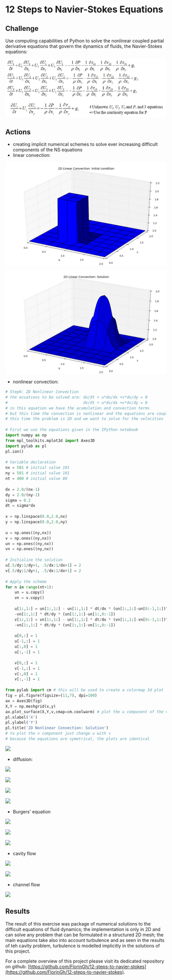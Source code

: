 # 12 Steps to Navier-Stokes Equations

## **Challenge**

Use computing capabilities of Python to solve the nonlinear coupled partial derivative equations that govern the dynamics of fluids, the Navier-Stokes equations:

![](https://github.com/FlorinGh/12-steps-to-navier-stokes/blob/master/navier-stokes-equations.jpg)

## **Actions**

* creating implicit numerical schemes to solve ever increasing difficult components of the NS equations
* linear convection:

![](https://github.com/FlorinGh/12-steps-to-navier-stokes/blob/master/stp5-linear-convection-2D/2D_linear_conv_initial_conditions.png)


![](https://github.com/FlorinGh/12-steps-to-navier-stokes/blob/master/stp5-linear-convection-2D/2D_linear_conv_solution.png)

* nonlinear convection:

```python
# Step6: 2D Nonlinear Convection
# the ecuations to be solved are: du/dt + u*du/dx +v*du/dy = 0
#                                 dv/dt + u*dv/dx +v*dv/dy = 0
# in this equation we have the acumulation and convection terms
# but this time the convection is nonlinear and the equations are coupled
# this time the problem is 2D and we want to solve for the velocities

# First we use the equations given in the IPython notebook
import numpy as np
from mpl_toolkits.mplot3d import Axes3D
import pylab as pl
pl.ion()

# Variable declaration
nx = 501 # initial value 101
ny = 501 # initial value 101
nt = 400 # initial value 80

dx = 2.0/(nx-1)
dy = 2.0/(ny-1)
sigma = 0.2
dt = sigma*dx

x = np.linspace(0.0,2.0,nx)
y = np.linspace(0.0,2.0,ny)
 
u = np.ones((ny,nx))
v = np.ones((ny,nx))
un = np.ones((ny,nx))
vn = np.ones((ny,nx))

# Initialize the solution
u[.5/dy:1/dy+1, .5/dx:1/dx+1] = 2
v[.5/dy:1/dy+1, .5/dx:1/dx+1] = 2

# Apply the scheme
for n in range(nt+1):
    un = u.copy()
    vn = v.copy()
    
    u[1:,1:] = un[1:,1:] - un[1:,1:] * dt/dx * (un[1:,1:]-un[0:-1,1:])\
    -vn[1:,1:] * dt/dy * (un[1:,1:]-un[1:,0:-1])
    v[1:,1:] = vn[1:,1:] - un[1:,1:] * dt/dx * (vn[1:,1:]-vn[0:-1,1:])\
    -vn[1:,1:] * dt/dy * (vn[1:,1:]-vn[1:,0:-1])
    
    u[0,:] = 1
    u[-1,:] = 1
    u[:,0] = 1
    u[:,-1] = 1
    
    v[0,:] = 1
    v[-1,:] = 1
    v[:,0] = 1
    v[:,-1] = 1

from pylab import cm # this will be used to create a colormap 3d plot
fig = pl.figure(figsize=(11,7), dpi=100)
ax = Axes3D(fig)
X,Y = np.meshgrid(x,y)
ax.plot_surface(X,Y,v,cmap=cm.coolwarm) # plot the u component of the velocity
pl.xlabel('X')
pl.ylabel('Y')
pl.title('2D Nonlinear Convection: Solution')
# to plot the v component just change u with v
# because the equations are symetrical, the plots are identical
```

![](https://github.com/FlorinGh/12-steps-to-navier-stokes/tree/master/stp6-nonlinear-convection-2D/nonlinear_2d_solution_1.png)

* diffusion:

![](https://github.com/FlorinGh/12-steps-to-navier-stokes/tree/master/stp7-diffusion-2D/diffusion_initial_conditions.png)

![](https://github.com/FlorinGh/12-steps-to-navier-stokes/tree/master/stp7-diffusion-2D/sol_diffusion_10.png)

![](https://github.com/FlorinGh/12-steps-to-navier-stokes/tree/master/stp7-diffusion-2D/sol_diffusion_30.png)

![](https://github.com/FlorinGh/12-steps-to-navier-stokes/tree/master/stp7-diffusion-2D/sol_diffusion_270.png)

* Burgers' equation

![](https://github.com/FlorinGh/12-steps-to-navier-stokes/tree/master/stp8-burgers-equation-2D/burgers_ic.png)

![](https://github.com/FlorinGh/12-steps-to-navier-stokes/tree/master/stp8-burgers-equation-2D/burgers_sol_120.png)

![](.https://github.com/FlorinGh/12-steps-to-navier-stokes/tree/master/stp8-burgers-equation-2D/burgers_sol_1200.png)

* cavity flow

![](https://github.com/FlorinGh/12-steps-to-navier-stokes/tree/master/stp11-cavity-problem/cav_sol_10.png)

![](https://github.com/FlorinGh/12-steps-to-navier-stokes/tree/master/stp11-cavity-problem/solution_5000.png)

* channel flow

![](https://github.com/FlorinGh/12-steps-to-navier-stokes/tree/master/stp12-channel-flow-problem/solution.png)

## **Results**

The result of this exercise was package of numerical solutions to the difficult equations of fluid dynamics; the implementation is only in 2D and can solve any problem that can be formulated in a structured 2D mesh; the main equations take also into account turbulence and as seen in the results of teh cavity problem, turbulence is modelled implicitly in the solutions of this project.

For a complete overview of this project please visit its dedicated repository on github:     [https://github.com/FlorinGh/12-steps-to-navier-stokes](https://github.com/FlorinGh/12-steps-to-navier-stokes)​.

